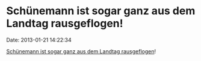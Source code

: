 Schünemann ist sogar ganz aus dem Landtag rausgeflogen!
=======================================================

Date: 2013-01-21 14:22:34

[Schünemann ist sogar ganz aus dem Landtag
rausgeflogen](http://www.landtag-niedersachsen.de/ltnds/download/33630/Ausgeschiedene_Abgeordnete.pdf)!
